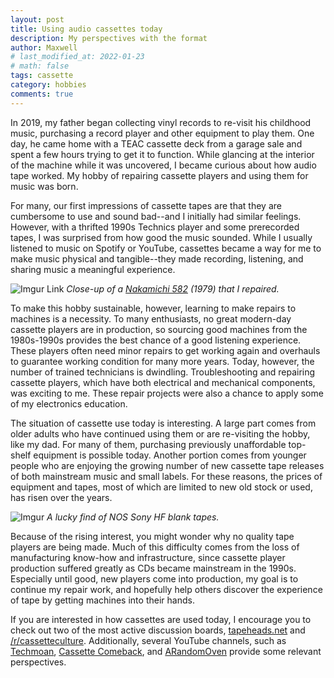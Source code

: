```yaml
---
layout: post
title: Using audio cassettes today
description: My perspectives with the format
author: Maxwell
# last_modified_at: 2022-01-23
# math: false
tags: cassette
category: hobbies
comments: true
---
```


In 2019, my father began collecting vinyl records to re-visit his childhood music, purchasing a record player and other equipment to play them. One day, he came home with a TEAC cassette deck from a garage sale and spent a few hours trying to get it to function. While glancing at the interior of the machine while it was uncovered, I became curious about how audio tape worked. My hobby of repairing cassette players and using them for music was born.

For many, our first impressions of cassette tapes are that they are cumbersome to use and sound bad--and I initially had similar feelings. However, with a thrifted 1990s Technics player and some prerecorded tapes, I was surprised from how good the music sounded. While I usually listened to music on Spotify or YouTube, cassettes became a way for me to make music physical and tangible--they made recording, listening, and sharing music a  meaningful experience.  

![Imgur Link](https://i.imgur.com/820liaF.jpg) *Close-up of a [Nakamichi 582](https://www.hifiengine.com/manual_library/nakamichi/582.shtml) (1979) that I repaired.*

To make this hobby sustainable, however, learning to make repairs to machines is a necessity. To many enthusiasts, no great modern-day cassette players are in production, so sourcing good machines from the 1980s-1990s provides the best chance of a good listening experience. These players often need minor repairs to get working again and overhauls to guarantee working condition for many more years. Today, however, the number of trained technicians is dwindling. Troubleshooting and repairing cassette players, which have both electrical and mechanical components, was exciting to me. These repair projects were also a chance to apply some of my electronics education. 

The situation of cassette use today is interesting. A large part comes from older adults who have continued using them or are re-visiting the hobby, like my dad. For many of them, purchasing previously unaffordable top-shelf equipment is possible today. Another portion comes from younger people who are enjoying the growing number of new cassette tape releases of both mainstream music and small labels. For these reasons, the prices of equipment and tapes, most of which are limited to new old stock or used, has risen over the years. 

![Imgur](https://i.imgur.com/Ug9aMGG.jpg) *A lucky find of NOS Sony HF blank tapes.*

Because of the rising interest, you might wonder why no quality tape players are being made. Much of this difficulty comes from the loss of manufacturing know-how and infrastructure, since cassette player production suffered greatly as CDs became mainstream in the 1990s. Especially until good, new players come into production, my goal is to continue my repair work, and hopefully help others discover the experience of tape by getting machines into their hands.

If you are interested in how cassettes are used today, I encourage you to check out two of the most active discussion boards, [tapeheads.net](http://www.tapeheads.net/) and [/r/cassetteculture](http://reddit.com/r/cassetteculture). Additionally, several YouTube channels, such as [Techmoan](https://www.youtube.com/c/Techmoan), [Cassette Comeback](https://www.youtube.com/c/CassetteComeback), and [ARandomOven](https://www.youtube.com/channel/UC1ltHeOnl20SL7CXrNsnAVA) provide some relevant perspectives.

